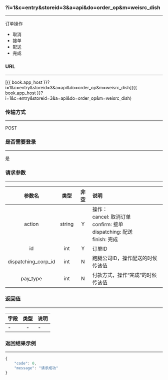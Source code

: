 ### ?i=1&c=entry&storeid=3&a=api&do=order_op&m=weisrc_dish

---

订单操作
- 取消
- 接单
- 配送
- 完成

### URL

---

[{{ book.app_host }}?i=1&c=entry&storeid=3&a=api&do=order_op&m=weisrc_dish]({{ book.app_host }}?i=1&c=entry&storeid=3&a=api&do=order_op&m=weisrc_dish)

### 传输方式

---

POST

### 是否需要登录

---

是


### 请求参数

---

| 参数名 | 类型 | 非空 | 说明 |
| :---: | :---: | :---: | :--- |
| action | string | Y | 操作：<br />cancel: 取消订单<br />confirm: 接单<br />dispatching: 配送<br />finish: 完成 |
| id    | int   | Y   | 订单ID  |
|dispatching_corp_id | int | N | 跑腿公司ID，操作配送的时候传该值 |
| pay_type | int | N | 付款方式，操作“完成”的时候传该值 |

### 返回值

---

| 字段 | 类型 | 说明 |
| :--- | :---: | :--- |
| - | - | - |

### 返回结果示例

---

``` js
{
    "code": 0,
    "message": "请求成功"
}
```